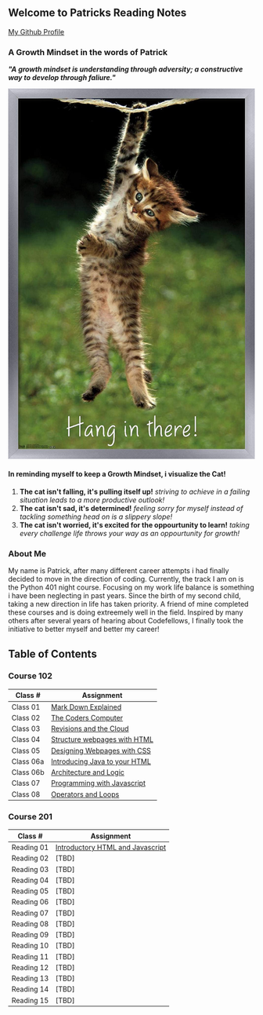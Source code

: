 ## Welcome to Patricks Reading Notes
[My Github Profile](https://github.com/plaurion1989)
### A Growth Mindset in the words of Patrick
***"A growth mindset is understanding through adversity; a constructive way to develop through faliure."***

![](71BoMD5mjNL._AC_SL1500_.jpg)
#### In reminding myself to keep a Growth Mindset, i visualize the Cat!
1. **The cat isn't falling, it's pulling itself up!** _striving to achieve in a failing situation leads to a more productive outlook!_
2. **The cat isn't sad, it's determined!** _feeling sorry for myself instead of tackling something head on is a slippery slope!_
3. **The cat isn't worried, it's excited for the oppourtunity to learn!** _taking every challenge life throws your way as an oppourtunity for growth!_

### About Me
My name is Patrick, after many different career attempts i had finally decided to move in the direction of coding.  Currently, the track I am on is the Python 401 night course.  Focusing on my work life balance is something i have been neglecting in past years.  Since the birth of my second child, taking a new direction in life has taken priority.  A friend of mine completed these courses and is doing extreemely well in the field.  Inspired by many others after several years of hearing about Codefellows, I finally took the initiative to better myself and better my career!

## Table of Contents

### Course 102

Class # | Assignment
---------|----------
Class 01 | [Mark Down Explained](102/mark-down.md)
Class 02 | [The Coders Computer](102/cheat_sheet.md)
Class 03 | [Revisions and the Cloud](102/cloud.md)
Class 04 | [Structure webpages with HTML](102/HTML.md)
Class 05 | [Designing Webpages with CSS](102/design-css.md)
Class 06a | [Introducing Java to your HTML](102/java.md)
Class 06b | [Architecture and Logic](102/comp-logic.md)
Class 07 | [Programming with Javascript](102/javascript.md)
Class 08 | [Operators and Loops](102/ops-loops.md)

### Course 201

Class # | Assignment
---------|----------
Reading 01 | [Introductory HTML and Javascript](intro-html-js.md)
Reading 02 | [TBD]
Reading 03 | [TBD]
Reading 04 | [TBD]
Reading 05 | [TBD]
Reading 06 | [TBD]
Reading 07 | [TBD]
Reading 08 | [TBD]
Reading 09 | [TBD]
Reading 10 | [TBD]
Reading 11 | [TBD]
Reading 12 | [TBD]
Reading 13 | [TBD]
Reading 14 | [TBD]
Reading 15 | [TBD]
